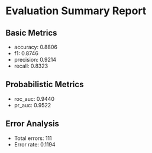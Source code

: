 # Evaluation Summary Report

## Basic Metrics

- accuracy: 0.8806
- f1: 0.8746
- precision: 0.9214
- recall: 0.8323

## Probabilistic Metrics

- roc_auc: 0.9440
- pr_auc: 0.9522

## Error Analysis

- Total errors: 111
- Error rate: 0.1194
